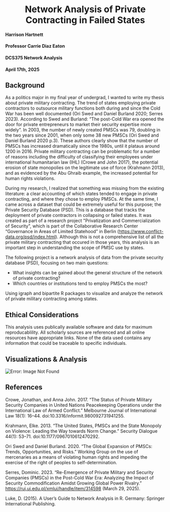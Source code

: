 <h1 align="center">Network Analysis of Private Contracting in Failed States</h1>

#### Harrison Hartnett 
#### Professor Carrie Diaz Eaton  
#### DCS375 Network Analysis  
#### April 17th, 2025

## Background
As a politics major in my final year of undergrad, I wanted to write my thesis about private military contracting. The trend of states employing private contractors to outsource military functions both during and since the Cold War has been well documented (Ori Swed and Daniel Burland 2020; Serres 2023). According to Swed and Burland: “The post-Cold War era opened the door for private entrepreneurs to market their security expertise more widely”. In 2003, the number of newly created PMSCs was 79, doubling in the two years since 2001, when only some 38 new PMSCs (Ori Swed and Daniel Burland 2020 p.3). These authors clearly show that the number of PMSCs has increased dramatically since the 1980s, until it plataus around 1200 in 2016. Private military contracting can be problematic for a number of reasons including the difficulty of classifying their employees under international humanitarian law (IHL) (Crowe and John 2017), the potential erosion of state monopolies on the legitimate use of force (Krahmann 2013), and as evidenced by the Abu Ghraib example, the increased potential for human rights violations.

During my research, I realized that something was missing from the existing literature: a  clear accounting of which states tended to engage in private contracting, and where they chose to employ PMSCs. At the same time, I came across a dataset that could be extremely useful for this purpose; the Private Security Database (PSD). This is a database that tracks the deployment of private contractors in collapsing or failed states. It was created as part of a research project "Privatization and Commercialization of Security", which is part of the Collaborative Research Center “Governance in Areas of Limited Statehood” in Berlin (https://www.conflict-data.org/psd/index.html). Although this is not a comprehensive list of all the private military contracting that occured in those years, this analysis is an important step in understanding the scope of PMSC use by states.

The following project is a network analysis of data from the private security database (PSD), focusing on two main questions:
- What insights can be gained about the general structure of the network of private contracting?
- Which countries or institutions tend to employ PMSCs the most?

Using igraph and bipartite R packages to visualize and analyze the network of private military contracting among states.

## Ethical Considerations
This analysis uses publically available software and data for maximum reproducablility. All scholarly sources are referenced and all online resources have appropriate links. None of the data used contains any information that could be traceable to specific individuals.

## Visualizations & Analysis
![Error: Image Not Found]([img/PrivateSecurityNetwork.png](https://github.com/DCS-375-Network-Analysis-W25/PrivateContract/blob/main/PrivateSecurityNetwork.png))
## References
Crowe, Jonathan, and Anna John. 2017. “The Status of Private Military Security Companies in United Nations Peacekeeping Operations under the International Law of Armed Conflict.” Melbourne Journal of International Law 18(1): 16–44. doi:10.3316/informit.980092731941255.

Krahmann, Elke. 2013. “The United States, PMSCs and the State Monopoly on Violence: Leading the Way towards Norm Change.” Security Dialogue 44(1): 53–71. doi:10.1177/0967010612470292.

Ori Swed and Daniel Burland. 2020. “The Global Expansion of PMSCs: Trends, Opportunities, and Risks.” Working Group on the use of mercenaries as a means of violating human rights and impeding the exercise of the right of peoples to self-determination.

Serres, Dominic. 2023. “Re-Emergence of Private Military and Security Companies (PMSCs) in the Post-Cold War Era: Analyzing the Impact of Security Commodification Amidst Growing Global Power Rivalry.” https://ruj.uj.edu.pl/xmlui/handle/item/314598 (March 29, 2025).

Luke, D. (2015). A User’s Guide to Network Analysis in R. Germany: Springer International Publishing.

